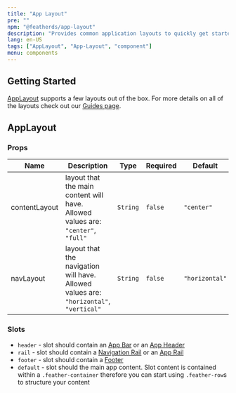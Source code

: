 ```yaml
---
title: "App Layout"
pre: ""
npm: "@featherds/app-layout"
description: "Provides common application layouts to quickly get started."
lang: en-US
tags: ["AppLayout", "App-Layout", "component"]
menu: components
---
```


## Getting Started

[AppLayout](#applayout) supports a few layouts out of the box. For more details on all of the layouts check out our [Guides page](../../Guides/AppLayout/).

## AppLayout

### Props

| Name          | Description                                                                            | Type     | Required | Default        |
| ------------- | -------------------------------------------------------------------------------------- | -------- | -------- | -------------- |
| contentLayout | layout that the main content will have. Allowed values are: `"center"`, `"full"`       | `String` | `false`  | `"center"`     |
| navLayout     | layout that the navigation will have. Allowed values are: `"horizontal"`, `"vertical"` | `String` | `false`  | `"horizontal"` |

### Slots

- `header` - slot should contain an [App Bar](../AppBar/) or an [App Header](../AppRail/#appheader)
- `rail` - slot should contain a [Navigation Rail](../NavigationRail/) or an [App Rail](../AppRail/)
- `footer` - slot should contain a [Footer](../Footer/)
- `default` - slot should the main app content. Slot content is contained within a `.feather-container` therefore you can start using `.feather-row`s to structure your content
